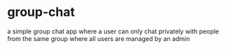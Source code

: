 # group-chat
a simple group chat app where a user can only chat privately with people from the same group where all users are managed by an admin 
